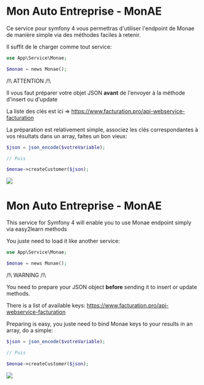 # Mon Auto Entreprise - MonAE


Ce service pour symfony 4 vous permettras d'utiliser l'endpoint de Monae de manière simple via des méthodes faciles à retenir.

Il suffit de le charger comme tout service:

```php
use App\Service\Monae;

$monae = news Monae();
```

/!\ ATTENTION /!\

Il vous faut préparer votre objet JSON __avant__ de l'envoyer à la méthode d'insert ou d'update

La liste des clés est ici => https://www.facturation.pro/api-webservice-facturation

La préparation est relativement simple, associez les clés correspondantes à vos résultats dans un array, faites un bon vieux:

```php
$json = json_encode($votreVariable);

// Puis

$monae->createCustomer($json);
```

<a href="https://www.paypal.com/cgi-bin/webscr?cmd=_s-xclick&hosted_button_id=SXKGHU5NGMM2Y&source=url">
  <img src="https://i2.wp.com/www.penstrokes.co.ke/wp-content/uploads/2018/09/PayPal.png?fit=100%2C50&ssl=1" />
</a>


# Mon Auto Entreprise - MonAE

This service for Symfony 4 will enable you to use Monae endpoint simply via easy2learn methods

You juste need to load it like another service:

```php
use App\Service\Monae;

$monae = news Monae();
```

/!\ WARNING /!\

You need to prepare your JSON object __before__ sending it to insert or update methods.

There is a list of available keys: https://www.facturation.pro/api-webservice-facturation

Preparing is easy, you juste need to bind Monae keys to your results in an array, do a simple:


```php
$json = json_encode($votreVariable);

// Puis

$monae->createCustomer($json);
```
<a href="https://www.paypal.com/cgi-bin/webscr?cmd=_s-xclick&hosted_button_id=SXKGHU5NGMM2Y&source=url">
  <img src="https://i2.wp.com/www.penstrokes.co.ke/wp-content/uploads/2018/09/PayPal.png?fit=100%2C50&ssl=1" />
</a>


